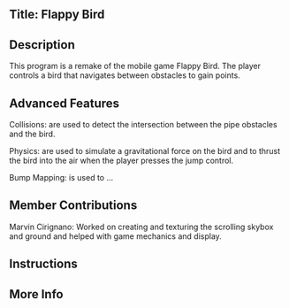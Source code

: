 
Title: Flappy Bird
------------------

Description
-----------

This program is a remake of the mobile game Flappy Bird. The player controls a bird that navigates between obstacles to gain points.

Advanced Features
-----------------

Collisions: are used to detect the intersection between the pipe obstacles and the bird.

Physics: are used to simulate a gravitational force on the bird and to thrust the bird into the air when the player presses the jump control.

Bump Mapping: is used to ...

Member Contributions
--------------------

Marvin Cirignano: Worked on creating and texturing the scrolling skybox and ground and helped with game mechanics and display.

Instructions
-------------------


More Info
---------